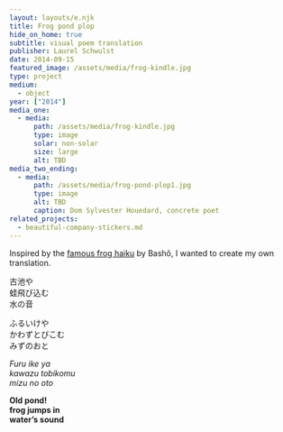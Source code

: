 ```yaml
---
layout: layouts/e.njk
title: Frog pond plop
hide_on_home: true
subtitle: visual poem translation
publisher: Laurel Schwulst
date: 2014-09-15
featured_image: /assets/media/frog-kindle.jpg
type: project
medium:
  - object
year: ["2014"]
media_one:
  - media:
      path: /assets/media/frog-kindle.jpg
      type: image
      solar: non-solar
      size: large
      alt: TBD
media_two_ending:
  - media:
      path: /assets/media/frog-pond-plop1.jpg
      type: image
      alt: TBD
      caption: Dom Sylvester Houedard, concrete poet
related_projects:
  - beautiful-company-stickers.md
---
```


Inspired by the <a href="https://www.bopsecrets.org/gateway/passages/basho-frog.htm">famous frog haiku</a> by Bashô, I wanted to create my own translation.

古池や<br>
蛙飛び込む<br>
水の音<br>

ふるいけや<br>
かわずとびこむ<br>
みずのおと

<i>Furu ike ya<br>
kawazu tobikomu<br>
mizu no oto</i>

<b>Old pond!<br>
frog jumps in<br>
water’s sound</b>
